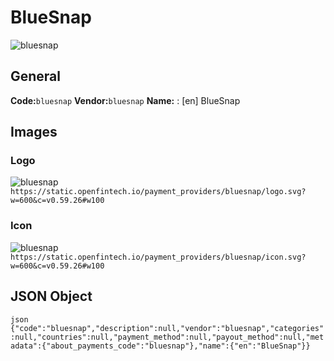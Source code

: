 # BlueSnap 
![bluesnap](https://static.openfintech.io/payment_providers/bluesnap/logo.svg?w=600&c=v0.59.26#w100) 
## General 
**Code:**`bluesnap` 
**Vendor:**`bluesnap` 
**Name:** 
:	[en] BlueSnap 
## Images 
### Logo 
![bluesnap](https://static.openfintech.io/payment_providers/bluesnap/logo.svg?w=600&c=v0.59.26#w100) 
``` https://static.openfintech.io/payment_providers/bluesnap/logo.svg?w=600&c=v0.59.26#w100 ``` 
### Icon 
![bluesnap](https://static.openfintech.io/payment_providers/bluesnap/icon.svg?w=600&c=v0.59.26#w100) 
``` https://static.openfintech.io/payment_providers/bluesnap/icon.svg?w=600&c=v0.59.26#w100 ``` 
## JSON Object 
```json {"code":"bluesnap","description":null,"vendor":"bluesnap","categories":null,"countries":null,"payment_method":null,"payout_method":null,"metadata":{"about_payments_code":"bluesnap"},"name":{"en":"BlueSnap"}} ``` 
